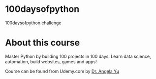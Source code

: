 # 100daysofpython
100daysofpython challenge


# About this course
Master Python by building 100 projects in 100 days. Learn data science, automation, build websites, games and apps!

Course can be found from Udemy.com  by [Dr. Angela Yu](https://www.udemy.com/course/100-days-of-code/)
